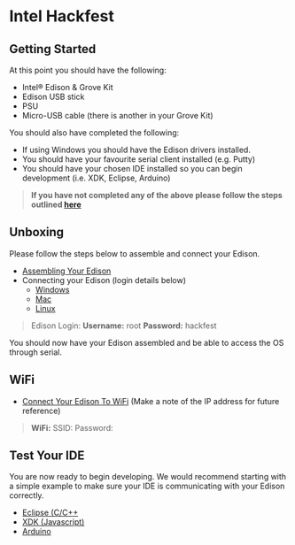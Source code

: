 # Intel Hackfest

## Getting Started

At this point you should have the following:

* Intel® Edison & Grove Kit
* Edison USB stick
* PSU
* Micro-USB cable (there is another in your Grove Kit)

You should also have completed the following:

* If using Windows you should have the Edison drivers installed.
* You should have your favourite serial client installed (e.g. Putty)
* You should have your chosen IDE installed so you can begin development (i.e. XDK, Eclipse, Arduino)

> <strong>If you have not completed any of the above please follow the steps outlined [here](../master/Documentation/Setup.md)</strong>

## Unboxing
Please follow the steps below to assemble and connect your Edison.

* [Assembling Your Edison](https://software.intel.com/en-us/articles/intel-edison-arduino-expansion-board-assembly)
* Connecting your Edison (login details below)
    - [Windows](https://software.intel.com/en-us/articles/getting-started-with-the-intel-edison-board-on-windows#terminal)
    - [Mac](https://software.intel.com/en-us/articles/getting-started-with-the-intel-edison-board-on-mac#terminall)
    - [Linux](https://software.intel.com/en-us/articles/getting-started-with-the-intel-edison-board-on-linux#terminal)

> Edison Login:    <strong>Username:</strong> root  <strong>Password:</strong> hackfest

You should now have your Edison assembled and be able to access the OS through serial.

## WiFi
* [Connect Your Edison To WiFi](https://software.intel.com/en-us/articles/intel-edison-getting-started-wifi) (Make a note of the IP address for future reference)

> <strong>WiFi:</strong> SSID: Password:

## Test Your IDE
You are now ready to begin developing. We would recommend starting with a simple example to make sure your IDE is communicating with your Edison correctly.
* [Eclipse (C/C++](https://software.intel.com/en-us/articles/getting-started-with-eclipse-on-intel-iot-platforms#launch)
* [XDK (Javascript)](https://software.intel.com/en-us/articles/getting-started-with-intel-xdk-iot-edition-on-intel-iot-platforms#launch)
* [Arduino](https://software.intel.com/en-us/articles/intel-iot-platforms-blink-led-arduino-ide)

